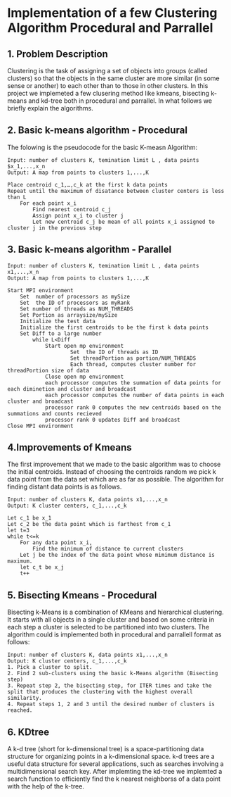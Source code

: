 # Implementation of a few Clustering Algorithm Procedural and Parrallel

## 1. Problem Description 

Clustering is the task of assigning a set of objects into groups (called clusters) so that the objects in the same cluster are more similar (in some sense or another) to each other than to those in other clusters. In this project we implemeted a few clusering method like kmeans, bisecting k-means and kd-tree both in procedural and parrallel. In what follows we briefly explain the algorithms.


## 2. Basic  k-means algorithm - Procedural

The folowing is the pseudocode for the basic K-measn Algorithm:
```
Input: number of clusters K, temination limit L , data points $x_1,...,x_n
Output: A map from points to clusters 1,...,K

Place centroid c_1,…,c_k at the first k data points
Repeat until the maximum of disatance between cluster centers is less than L
	For each point x_i
		Find nearest centroid c_j
		Assign point x_i to cluster j
		Let new centroid c_j be mean of all points x_i assigned to cluster j in the previous step

```
<!--![Test 1 Result 2](https://github.com/maederayati/Parallel-Kmeans/blob/master/Test1_result2.jpg) <br><br>-->


## 3. Basic  k-means algorithm - Parallel
```
Input: number of clusters K, temination limit L , data points x1,...,x_n
Output: A map from points to clusters 1,...,K

Start MPI environment 
	Set  number of processors as mySize
	Set  the ID of processors as myRank
	Set number of threads as NUM_THREADS	
	Set Portion as arraysize/mySize
	Initialize the test data
	Initialize the first centroids to be the first k data points	
	Set Diff to a large number
		while L<Diff
			Start open mp environment
        			Set  the ID of threads as ID
        			Set threadPortion as portion/NUM_THREADS
       				Each thread, computes cluster number for threadPortion size of data 
			Close open mp environment
			each processor computes the summation of data points for each diminetion and cluster and broadcast 
			each processor computes the number of data points in each cluster and broadcast 
			processor rank 0 computes the new centroids based on the summations and counts recieved 
			processor rank 0 updates Diff and broadcast 		
Close MPI environment

```

## 4.Improvements of Kmeans

The first improvement that we made to the basic algorithm was to choose the initial centroids. Instead of choosing the centroids random we pick k data point from the data set which are as far as possible. The algorithm for finding distant data points is as follows.

```
Input: number of clusters K, data points x1,...,x_n
Output: K cluster centers, c_1,...,c_k

Let c_1 be x_1
Let c_2 be the data point which is farthest from c_1
let t=3
while t<=k
	For any data point x_i, 
		Find the minimum of distance to current clusters
	Let j be the index of the data point whose mimimum distance is maximum. 
	let c_t be x_j
	t++
```

## 5. Bisecting Kmeans - Procedural


Bisecting k-Means is a combination of KMeans and hierarchical clustering. It starts with all objects in a single cluster and based on some criteria in each step a cluster is selected to be partitioned into two clusters. The algorithm could is implemented both in procedural and parrallell format as follows:

```
Input: number of clusters K, data points x1,...,x_n
Output: K cluster centers, c_1,...,c_k 
1. Pick a cluster to split.
2. Find 2 sub-clusters using the basic k-Means algorithm (Bisecting step)
3. Repeat step 2, the bisecting step, for ITER times and take the split that produces the clustering with the highest overall similarity.
4. Repeat steps 1, 2 and 3 until the desired number of clusters is reached.

```

## 6. KDtree
A k-d tree (short for k-dimensional tree) is a space-partitioning data structure for organizing points in a k-dimensional space. k-d trees are a useful data structure for several applications, such as searches involving a multidimensional search key. After implemting the kd-tree we implemted a search function to efficiently find the k nearest neighborss of a data point with the help of the k-tree. 




